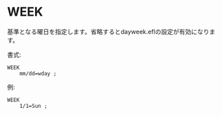 # WEEK

基準となる曜日を指定します。省略するとdayweek.eflの設定が有効になります。

書式:
```
WEEK
    mm/dd=wday ;
```

例:
```
WEEK
	1/1=Sun ;
```